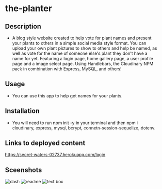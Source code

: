 # the-planter

## Description

* A blog style website created to help vote for plant names and present your plants to others in a simple social media style format. You can upload your own plant pictures to show to others and help be named, as well as vote for the name of someone else's plant they don't have a name for yet. Featuring a login page, home gallery page, a user profile page and a image select page. Using Handlebars, the Cloudinary NPM pack in combination with Express, MySQL, and others!

## Usage

* You can use this app to help get names for your plants.
  
## Installation

* You will need to run npm init -y in your terminal and then npm i cloudinary, express, mysql, bcrypt, connetn-session-sequelize, dotenv.
  
## Links to deployed content
https://secret-waters-02737.herokuapp.com/login

## Sceenshots
![dash](https://user-images.githubusercontent.com/99621150/168525735-44bfe220-244f-47f6-8f1b-8301ee13cd6e.png)
![readme](https://user-images.githubusercontent.com/99621150/168525754-1984e4c5-455a-4fe9-8a09-c129c743ace6.png)
![text box](https://user-images.githubusercontent.com/99621150/168525779-5eb63074-f08b-4737-8702-3a2c54edb332.png)

